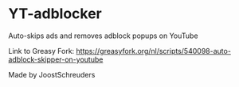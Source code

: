 # YT-adblocker
Auto-skips ads and removes adblock popups on YouTube

Link to Greasy Fork: https://greasyfork.org/nl/scripts/540098-auto-adblock-skipper-on-youtube 

Made by JoostSchreuders
